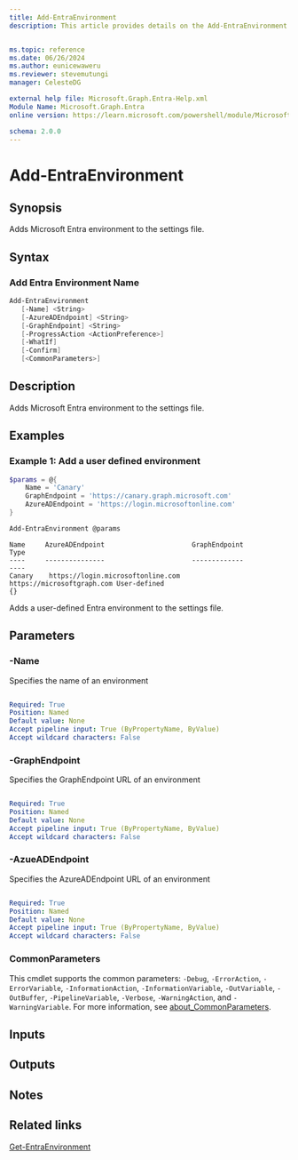 ```yaml
---
title: Add-EntraEnvironment
description: This article provides details on the Add-EntraEnvironment command.


ms.topic: reference
ms.date: 06/26/2024
ms.author: eunicewaweru
ms.reviewer: stevemutungi
manager: CelesteDG

external help file: Microsoft.Graph.Entra-Help.xml
Module Name: Microsoft.Graph.Entra
online version: https://learn.microsoft.com/powershell/module/Microsoft.Graph.Entra/Add-EntraEnvironment

schema: 2.0.0
---
```


# Add-EntraEnvironment

## Synopsis

Adds Microsoft Entra environment to the settings file.

## Syntax

### Add Entra Environment Name

```powershell
Add-EntraEnvironment
   [-Name] <String>
   [-AzureADEndpoint] <String>
   [-GraphEndpoint] <String>
   [-ProgressAction <ActionPreference>]
   [-WhatIf]
   [-Confirm]
   [<CommonParameters>]
```

## Description

Adds Microsoft Entra environment to the settings file.

## Examples

### Example 1: Add a user defined environment

```powershell
$params = @{
    Name = 'Canary'
    GraphEndpoint = 'https://canary.graph.microsoft.com'
    AzureADEndpoint = 'https://login.microsoftonline.com'
}

Add-EntraEnvironment @params
```

```Output
Name     AzureADEndpoint                      GraphEndpoint                 Type
----     ---------------                      -------------                 ----
Canary    https://login.microsoftonline.com   https://microsoftgraph.com User-defined                                                                                    {}
```

Adds a user-defined Entra environment to the settings file.

## Parameters

### -Name

Specifies the name of an environment

```yaml

Required: True
Position: Named
Default value: None
Accept pipeline input: True (ByPropertyName, ByValue)
Accept wildcard characters: False
```

### -GraphEndpoint

Specifies the GraphEndpoint URL of an environment

```yaml

Required: True
Position: Named
Default value: None
Accept pipeline input: True (ByPropertyName, ByValue)
Accept wildcard characters: False
```

### -AzueADEndpoint

Specifies the AzureADEndpoint URL of an environment

```yaml

Required: True
Position: Named
Default value: None
Accept pipeline input: True (ByPropertyName, ByValue)
Accept wildcard characters: False
```

### CommonParameters

This cmdlet supports the common parameters: `-Debug`, `-ErrorAction`, `-ErrorVariable`, `-InformationAction`, `-InformationVariable`, `-OutVariable`, `-OutBuffer`, `-PipelineVariable`, `-Verbose`, `-WarningAction`, and `-WarningVariable`. For more information, see [about_CommonParameters](https://go.microsoft.com/fwlink/?LinkID=113216).

## Inputs

## Outputs

## Notes

## Related links

[Get-EntraEnvironment](Get-EntraEnvironment.md)
